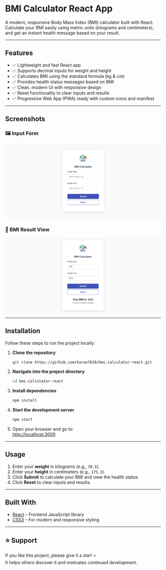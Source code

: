 # BMI Calculator React App

A modern, responsive Body Mass Index (BMI) calculator built with React.  
Calculate your BMI easily using metric units (kilograms and centimeters), and get an instant health message based on your result.

---

## Features

- ✅ Lightweight and fast React app  
- ✅ Supports decimal inputs for weight and height  
- ✅ Calculates BMI using the standard formula (kg & cm)  
- ✅ Provides health status messages based on BMI  
- ✅ Clean, modern UI with responsive design  
- ✅ Reset functionality to clear inputs and results  
- ✅ Progressive Web App (PWA) ready with custom icons and manifest  

---

## Screenshots

### 🖼️ Input Form
![BMI Calculator Screenshot 1](./src/screenshots/Screenshot-1.png)

### 🧮 BMI Result View
![BMI Calculator Screenshot 2](./src/screenshots/Screenshot-2.png)

---

## Installation

Follow these steps to run the project locally:

1. **Clone the repository**
   ```bash
   git clone https://github.com/karan7638/bmi-calculator-react.git
   ```

2. **Navigate into the project directory**
   ```bash
   cd bmi-calculator-react
   ```

3. **Install dependencies**
   ```bash
   npm install
   ```

4. **Start the development server**
   ```bash
   npm start
   ```

5. Open your browser and go to:  
   [http://localhost:3000](http://localhost:3000)

---

## Usage

1. Enter your **weight** in kilograms (e.g., `70.5`).  
2. Enter your **height** in centimeters (e.g., `175.2`).  
3. Click **Submit** to calculate your BMI and view the health status.  
4. Click **Reset** to clear inputs and results.

---

## Built With

- [React](https://reactjs.org/) – Frontend JavaScript library  
- [CSS3](https://developer.mozilla.org/en-US/docs/Web/CSS) – For modern and responsive styling  

---


## ⭐ Support

If you like this project, please give it a star! ⭐  
It helps others discover it and motivates continued development.
